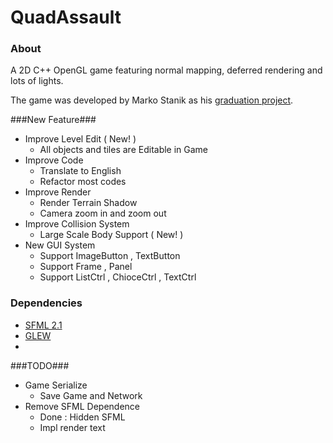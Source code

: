 QuadAssault
===========
### About ###
A 2D C++ OpenGL game featuring normal mapping, deferred rendering and lots of lights. 

The game was developed by Marko Stanik as his [graduation project](http://staniks.blogspot.com/2012/06/releasing-graduation-project-source.html).

###New Feature###
* Improve Level Edit ( New! )
  - All objects and tiles are Editable in Game
* Improve Code 
  - Translate to English 
  - Refactor most codes
* Improve Render
  - Render Terrain Shadow 
  - Camera zoom in and zoom out
* Improve Collision System
  - Large Scale Body Support ( New! )
* New GUI System
  - Support ImageButton , TextButton 
  - Support Frame , Panel
  - Support ListCtrl , ChioceCtrl , TextCtrl

### Dependencies ###
* [SFML 2.1](http://sfml-dev.org/download/sfml/2.1/)
* [GLEW](http://glew.sourceforge.net/)
* 
###TODO###
* Game Serialize 
  - Save Game and Network 
* Remove SFML Dependence 
  - Done : Hidden SFML
  - Impl render text

  
